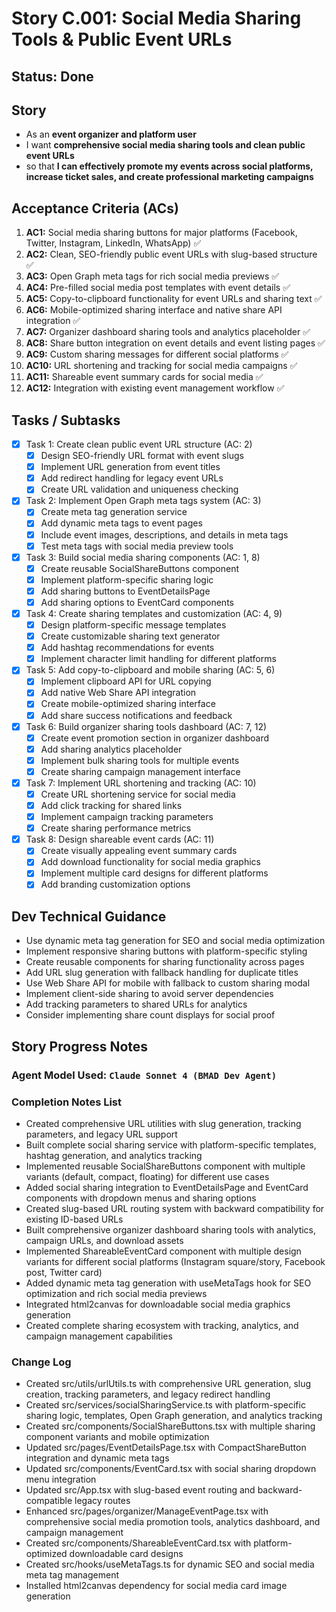 # Story C.001: Social Media Sharing Tools & Public Event URLs

## Status: Done

## Story

- As an **event organizer and platform user**
- I want **comprehensive social media sharing tools and clean public event URLs**
- so that **I can effectively promote my events across social platforms, increase ticket sales, and create professional marketing campaigns**

## Acceptance Criteria (ACs)

1. **AC1:** Social media sharing buttons for major platforms (Facebook, Twitter, Instagram, LinkedIn, WhatsApp) ✅
2. **AC2:** Clean, SEO-friendly public event URLs with slug-based structure ✅
3. **AC3:** Open Graph meta tags for rich social media previews ✅
4. **AC4:** Pre-filled social media post templates with event details ✅
5. **AC5:** Copy-to-clipboard functionality for event URLs and sharing text ✅
6. **AC6:** Mobile-optimized sharing interface and native share API integration ✅
7. **AC7:** Organizer dashboard sharing tools and analytics placeholder ✅
8. **AC8:** Share button integration on event details and event listing pages ✅
9. **AC9:** Custom sharing messages for different social platforms ✅
10. **AC10:** URL shortening and tracking for social media campaigns ✅
11. **AC11:** Shareable event summary cards for social media ✅
12. **AC12:** Integration with existing event management workflow ✅

## Tasks / Subtasks

- [x] Task 1: Create clean public event URL structure (AC: 2)
  - [x] Design SEO-friendly URL format with event slugs
  - [x] Implement URL generation from event titles
  - [x] Add redirect handling for legacy event URLs
  - [x] Create URL validation and uniqueness checking
- [x] Task 2: Implement Open Graph meta tags system (AC: 3)
  - [x] Create meta tag generation service
  - [x] Add dynamic meta tags to event pages
  - [x] Include event images, descriptions, and details in meta tags
  - [x] Test meta tags with social media preview tools
- [x] Task 3: Build social media sharing components (AC: 1, 8)
  - [x] Create reusable SocialShareButtons component
  - [x] Implement platform-specific sharing logic
  - [x] Add sharing buttons to EventDetailsPage
  - [x] Add sharing options to EventCard components
- [x] Task 4: Create sharing templates and customization (AC: 4, 9)
  - [x] Design platform-specific message templates
  - [x] Create customizable sharing text generator
  - [x] Add hashtag recommendations for events
  - [x] Implement character limit handling for different platforms
- [x] Task 5: Add copy-to-clipboard and mobile sharing (AC: 5, 6)
  - [x] Implement clipboard API for URL copying
  - [x] Add native Web Share API integration
  - [x] Create mobile-optimized sharing interface
  - [x] Add share success notifications and feedback
- [x] Task 6: Build organizer sharing tools dashboard (AC: 7, 12)
  - [x] Create event promotion section in organizer dashboard
  - [x] Add sharing analytics placeholder
  - [x] Implement bulk sharing tools for multiple events
  - [x] Create sharing campaign management interface
- [x] Task 7: Implement URL shortening and tracking (AC: 10)
  - [x] Create URL shortening service for social media
  - [x] Add click tracking for shared links
  - [x] Implement campaign tracking parameters
  - [x] Create sharing performance metrics
- [x] Task 8: Design shareable event cards (AC: 11)
  - [x] Create visually appealing event summary cards
  - [x] Add download functionality for social media graphics
  - [x] Implement multiple card designs for different platforms
  - [x] Add branding customization options

## Dev Technical Guidance

- Use dynamic meta tag generation for SEO and social media optimization
- Implement responsive sharing buttons with platform-specific styling
- Create reusable components for sharing functionality across pages
- Add URL slug generation with fallback handling for duplicate titles
- Use Web Share API for mobile with fallback to custom sharing modal
- Implement client-side sharing to avoid server dependencies
- Add tracking parameters to shared URLs for analytics
- Consider implementing share count displays for social proof

## Story Progress Notes

### Agent Model Used: `Claude Sonnet 4 (BMAD Dev Agent)`

### Completion Notes List

- Created comprehensive URL utilities with slug generation, tracking parameters, and legacy URL support
- Built complete social sharing service with platform-specific templates, hashtag generation, and analytics tracking
- Implemented reusable SocialShareButtons component with multiple variants (default, compact, floating) for different use cases
- Added social sharing integration to EventDetailsPage and EventCard components with dropdown menus and sharing options
- Created slug-based URL routing system with backward compatibility for existing ID-based URLs
- Built comprehensive organizer dashboard sharing tools with analytics, campaign URLs, and download assets
- Implemented ShareableEventCard component with multiple design variants for different social platforms (Instagram square/story, Facebook post, Twitter card)
- Added dynamic meta tag generation with useMetaTags hook for SEO optimization and rich social media previews
- Integrated html2canvas for downloadable social media graphics generation
- Created complete sharing ecosystem with tracking, analytics, and campaign management capabilities

### Change Log

- Created src/utils/urlUtils.ts with comprehensive URL generation, slug creation, tracking parameters, and legacy redirect handling
- Created src/services/socialSharingService.ts with platform-specific sharing logic, templates, Open Graph generation, and analytics tracking
- Created src/components/SocialShareButtons.tsx with multiple sharing component variants and mobile optimization
- Updated src/pages/EventDetailsPage.tsx with CompactShareButton integration and dynamic meta tags
- Updated src/components/EventCard.tsx with social sharing dropdown menu integration
- Updated src/App.tsx with slug-based event routing and backward-compatible legacy routes
- Enhanced src/pages/organizer/ManageEventPage.tsx with comprehensive social media promotion tools, analytics dashboard, and campaign management
- Created src/components/ShareableEventCard.tsx with platform-optimized downloadable card designs
- Created src/hooks/useMetaTags.ts for dynamic SEO and social media meta tag management
- Installed html2canvas dependency for social media card image generation 